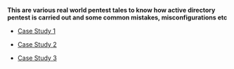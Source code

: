 
**This are various real world pentest tales to know how active directory pentest is carried out and some common mistakes, misconfigurations etc**

- [Case Study 1](https://tcm-sec.com/pentest-tales-001-you-spent-how-much-on-security)

- [Case Study 2](https://tcm-sec.com/pentest-tales-002-digging-deep%e2%80%8b/)

- [Case Study 3](https://academy.tcm-sec.com/courses/1152300/lectures/48475904)

